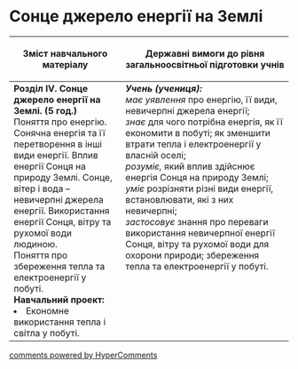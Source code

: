 <div id="hypercomments_widget" class="js-hypercomments-widget invisible"></div>

Сонце джерело енергії на Землі
=============================================

<table>
<thead>
  <tr>
    <th width="40%" align="center"><p>Зміст навчального матеріалу</p></td>
    <th width="60%" align="center"><p>Державні вимоги до рівня загальноосвітньої підготовки учнів</p></td>
  </tr>
</thead>
<tbody>
  <tr>
    <td width="40%" style="vertical-align:top !important;">
    <b>Розділ IV. Сонце джерело енергії на Землі. (5 год.)</b><br>
    Поняття про енергію. Сонячна енергія та її перетворення в інші види енергії. Вплив енергії Сонця на природу Землі. Сонце, вітер і вода – невичерпні джерела енергії. Використання енергії Сонця, вітру та рухомої води людиною.<br>
    Поняття про збереження тепла та електроенергії у побуті. <br>
    <b>Навчальний проект:</b>
    <li>
    Економне використання тепла і світла у побуті.
    </li>
    </td>
    <td width="60%" style="vertical-align:top !important;">
    <i><b>Учень (учениця):</b></i><br>
  	<i>має уявлення</i> про енергію, її види, невичерпні джерела енергії;<br>
    <i>знає</i> для чого потрібна енергія, як її економити в побуті; як зменшити втрати тепла і електроенергії у власній оселі;<br>
    <i>розуміє,</i> який вплив здійснює енергія Сонця на природу Землі;<br>
    <i>уміє</i> розрізняти різні види енергії, встановлювати, які з них невичерпні;<br>
    <i>застосовує</i> знання про переваги використання невичерпної енергії Сонця, вітру та рухомої води для охорони природи; збереження тепла та електроенергії у побуті.<br>
	</td>
  </tr>
</tbody>
</table>

<div class="js-hypercomments-container">
<a href="http://hypercomments.com" class="hc-link" title="comments widget">comments powered by HyperComments</a>
</div>